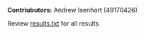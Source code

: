 **Contriubutors:**
Andrew Isenhart (49170426)

Review [results.txt](/src/results.txt) for all results
